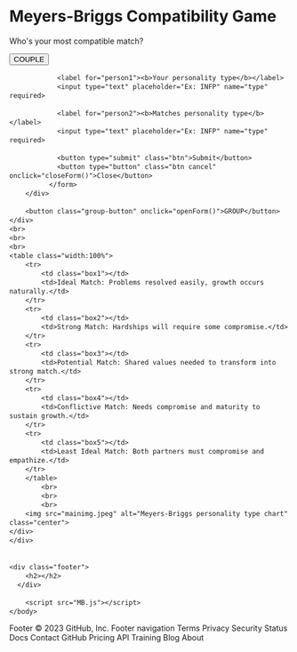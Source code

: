 <!DOCTYPE html>
<html lang="en">
    <meta charset="UTF-8">
    <link rel='stylesheet' href='MB.css'/>
    <meta name="viewport" content=""width=device-width, initial scale="1">
<head>
    <body>
    <div class="header"> 
        <h1>Meyers-Briggs Compatibility Game</h1>
        <p>Who's your most compatible match?</p>
    </div>
    <div class="main">
    <div class="buttons">
        <!--A button to open the popup form-->
        <button class="couples-button" onclick="openForm()">COUPLE</button>
        <!--the form-->
        <div class="form-popup" id="myForm">
            <form action="/action_page.php" class="form-container">
        
                <label for="person1"><b>Your personality type</b></label>
                <input type="text" placeholder="Ex: INFP" name="type" required>
            
                <label for="person2"><b>Matches personality type</b></label>
                <input type="text" placeholder="Ex: INFP" name="type" required>
            
                <button type="submit" class="btn">Submit</button>
                <button type="button" class="btn cancel" onclick="closeForm()">Close</button>
              </form>
        </div>

        <button class="group-button" onclick="openForm()">GROUP</button>
    </div>
    <br>
    <br>
    <br>
    <table class="width:100%">
        <tr>
            <td class="box1"></td>
            <td>Ideal Match: Problems resolved easily, growth occurs naturally.</td>
        </tr>
        <tr>
            <td class="box2"></td>
            <td>Strong Match: Hardships will require some compromise.</td>
        </tr>
        <tr>
            <td class="box3"></td>
            <td>Potential Match: Shared values needed to transform into strong match.</td>
        </tr>
        <tr>
            <td class="box4"></td>
            <td>Conflictive Match: Needs compromise and maturity to sustain growth.</td>
        </tr>
        <tr>
            <td class="box5"></td>
            <td>Least Ideal Match: Both partners must compromise and empathize.</td>
        </tr>   
        </table> 
            <br>
            <br>
            <br>
        <img src="mainimg.jpeg" alt="Meyers-Briggs personality type chart" class="center">
    </div>
    </div>


    <div class="footer">
        <h2></h2>
      </div>

        <script src="MB.js"></script>
    </body>

</head>
</html>
Footer
© 2023 GitHub, Inc.
Footer navigation
Terms
Privacy
Security
Status
Docs
Contact GitHub
Pricing
API
Training
Blog
About
